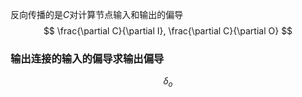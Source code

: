 反向传播的是$C$对计算节点输入和输出的偏导
$$
\frac{\partial C}{\partial I}, \frac{\partial C}{\partial O}
$$

### 输出连接的输入的偏导求输出偏导
$$
\delta_o
$$